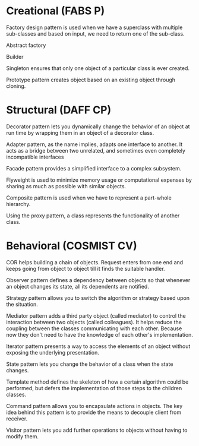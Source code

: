 # Creational (FABS P)

Factory design pattern is used when we have a superclass with multiple sub-classes and based on input, we need to return one of the sub-class.

Abstract factory

Builder 

Singleton ensures that only one object of a particular class is ever created.

Prototype pattern creates object based on an existing object through cloning.



# Structural (DAFF CP)

Decorator pattern lets you dynamically change the behavior of an object at run time by wrapping them in an object of a decorator class.

Adapter pattern, as the name implies, adapts one interface to another. It acts as a bridge between two unrelated, and sometimes even completely incompatible interfaces

Facade pattern provides a simplified interface to a complex subsystem.

Flyweight is used to minimize memory usage or computational expenses by sharing as much as possible with similar objects.

Composite pattern is used when we have to represent a part-whole hierarchy.

Using the proxy pattern, a class represents the functionality of another class.

# Behavioral (COSMIST CV)

COR helps building a chain of objects. Request enters from one end and keeps going from object to object till it finds the suitable handler.

Observer pattern defines a dependency between objects so that whenever an object changes its state, all its dependents are notified.

Strategy pattern allows you to switch the algorithm or strategy based upon the situation.

Mediator pattern adds a third party object (called mediator) to control the interaction between two objects (called colleagues). It helps reduce the coupling between the classes communicating with each other. Because now they don't need to have the knowledge of each other's implementation.

Iterator pattern presents a way to access the elements of an object without exposing the underlying presentation.

State pattern lets you change the behavior of a class when the state changes.

Template method defines the skeleton of how a certain algorithm could be performed, but defers the implementation of those steps to the children classes.

Command pattern allows you to encapsulate actions in objects. The key idea behind this pattern is to provide the means to decouple client from receiver.

Visitor pattern lets you add further operations to objects without having to modify them.
